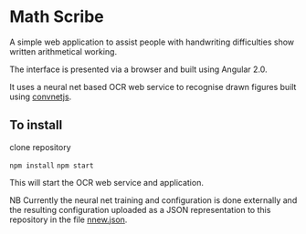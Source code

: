 # Math Scribe

A simple web application to assist people with handwriting difficulties show
written arithmetical working.

The interface is presented via a browser and built using Angular 2.0.

It uses a neural net based OCR web service to recognise drawn figures built
using [convnetjs](https://github.com/karpathy/convnetjs).

## To install

clone repository

```npm install```
```npm start```

This will start the OCR web service and application.

NB
Currently the neural net training and configuration is done externally and the
resulting configuration uploaded as a JSON representation to this repository in
the file [nnew.json](./ws/neuralnet/nnew.json).






